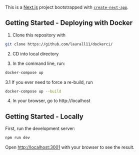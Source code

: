 This is a [Next.js](https://nextjs.org/) project bootstrapped with [`create-next-app`](https://github.com/vercel/next.js/tree/canary/packages/create-next-app).

## Getting Started - Deploying with Docker 

1. Clone this repository with 

```bash
git clone https://github.com/laurall11/dockerci/
```
2. CD into local directory

3. In the command line, run:

```bash
docker-compose up
```

3.1 If you ever need to force a re-build, run

```bash
docker-compose up --build
```

4. In your browser, go to http://localhost

## Getting Started - Locally

First, run the development server:

```bash
npm run dev
```

Open [http://localhost:3001](http://localhost:3001) with your browser to see the result.
